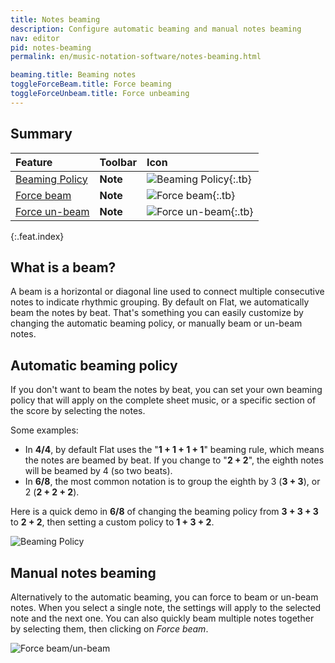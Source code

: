 ```yaml
---
title: Notes beaming
description: Configure automatic beaming and manual notes beaming
nav: editor
pid: notes-beaming
permalink: en/music-notation-software/notes-beaming.html

beaming.title: Beaming notes
toggleForceBeam.title: Force beaming
toggleForceUnbeam.title: Force unbeaming
---
```


## Summary

| Feature | Toolbar | Icon |
|:--------|:--------|:-----|
| [Beaming Policy](#automatic-beaming-policy) | **Note** | ![Beaming Policy](https://prod.flat-cdn.com/img/icons/editorActions/beamPolicy.svg){:.tb} |
| [Force beam](#manual-notes-beaming) | **Note** | ![Force beam](https://prod.flat-cdn.com/img/icons/editorActions/beam.svg){:.tb} |
| [Force un-beam](#manual-notes-beaming) | **Note** | ![Force un-beam](https://prod.flat-cdn.com/img/icons/editorActions/unbeam.svg){:.tb} |
{:.feat.index}

## What is a beam?

A beam is a horizontal or diagonal line used to connect multiple consecutive notes to indicate rhythmic grouping. By default on Flat, we automatically beam the notes by beat. That's something you can easily customize by changing the automatic beaming policy, or manually beam or un-beam notes.

## Automatic beaming policy

If you don't want to beam the notes by beat, you can set your own beaming policy that will apply on the complete sheet music, or a specific section of the score by selecting the notes.

Some examples:

* In **4/4**, by default Flat uses the "**1 + 1 + 1 + 1**" beaming rule, which means the notes are beamed by beat. If you change to "**2 + 2**", the eighth notes will be beamed by 4 (so two beats).
* In **6/8**, the most common notation is to group the eighth by 3 (**3 + 3**), or 2 (**2 + 2 + 2**).

Here is a quick demo in **6/8** of changing the beaming policy from **3 + 3 + 3** to **2 + 2**, then setting a custom policy to **1 + 3 + 2**.

![Beaming Policy](/help/assets/img/editor/beaming.gif)

## Manual notes beaming

Alternatively to the automatic beaming, you can force to beam or un-beam notes. When you select a single note, the settings will apply to the selected note and the next one. You can also quickly beam multiple notes together by selecting them, then clicking on *Force beam*.

![Force beam/un-beam](/help/assets/img/editor/force-beam.gif)
